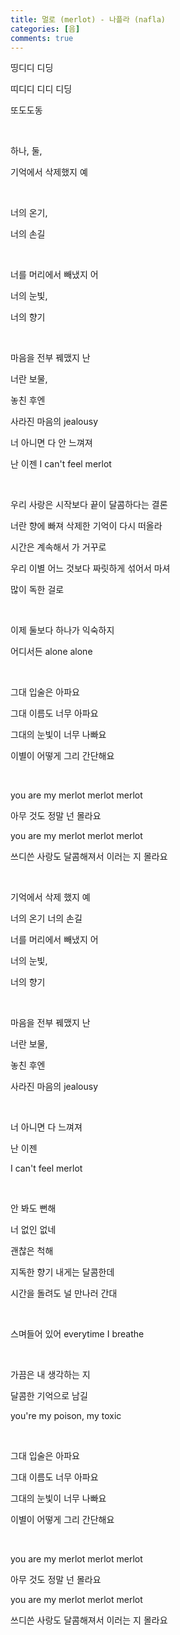 ```yaml
---
title: 멀로 (merlot) - 나플라 (nafla)
categories: [음]
comments: true
---
```


띵디디 디딩

띠디디 디디 디딩

또도도동

​

하나, 둘,

기억에서 삭제했지 예

​

너의 온기,

너의 손길

​

너를 머리에서 빼냈지 어

너의 눈빛,

너의 향기

​

마음을 전부 꿰맸지 난

너란 보물,

놓친 후엔

사라진 마음의 jealousy

너 아니면 다 안 느껴져

난 이젠 I can't feel  merlot

​

우리 사랑은 시작보다 끝이 달콤하다는 결론

너란 향에 빠져 삭제한 기억이 다시 떠올라

시간은 계속해서 가 거꾸로

우리 이별 어느 것보다 짜릿하게 섞어서 마셔

많이 독한 걸로

​

이제 둘보다 하나가 익숙하지

어디서든 alone alone

​

그대 입술은 아파요

그대 이름도 너무 아파요

그대의 눈빛이 너무 나빠요

이별이 어떻게 그리 간단해요

​

you are my merlot merlot merlot

아무 것도 정말 넌 몰라요

you are my merlot merlot merlot

쓰디쓴 사랑도 달콤해져서 이러는 지 몰라요

​

기억에서 삭제 했지 예

너의 온기 너의 손길

너를 머리에서 빼냈지 어

너의 눈빛,

너의 향기

​

마음을 전부 꿰맸지 난

너란 보물,

놓친 후엔

사라진 마음의 jealousy

​

너 아니면 다 느껴져

난 이젠

I can't feel merlot

​

안 봐도 뻔해

너 없인 없네

괜찮은 척해

지독한 향기 내게는 달콤한데

시간을 돌려도 널 만나러 간대

​

스며들어 있어 everytime I breathe

​

가끔은 내 생각하는 지

달콤한 기억으로 남길

you're my poison, my toxic

​

그대 입술은 아파요

그대 이름도 너무 아파요

그대의 눈빛이 너무 나빠요

이별이 어떻게 그리 간단해요

​

you are my merlot merlot merlot

아무 것도 정말 넌 몰라요

you are my merlot merlot merlot

쓰디쓴 사랑도 달콤해져서 이러는 지 몰라요
